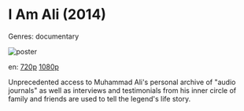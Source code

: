 # I Am Ali (2014)

Genres: documentary

![poster](http://image.tmdb.org/t/p/w500/sngOKT4Eg0rpUnmodzlAhbLOIGO.jpg)

en:
  [720p](magnet:?xt=urn:btih:886E7E2A5B06108D6EAF608E542ABACC71F607DA&tr=udp://glotorrents.pw:6969/announce&tr=udp://tracker.opentrackr.org:1337/announce&tr=udp://torrent.gresille.org:80/announce&tr=udp://tracker.openbittorrent.com:80&tr=udp://tracker.coppersurfer.tk:6969&tr=udp://tracker.leechers-paradise.org:6969&tr=udp://p4p.arenabg.ch:1337&tr=udp://tracker.internetwarriors.net:1337)
  [1080p](magnet:?xt=urn:btih:779883F30A965D0DAB40D4D7D28C71F358B0F115&tr=udp://glotorrents.pw:6969/announce&tr=udp://tracker.opentrackr.org:1337/announce&tr=udp://torrent.gresille.org:80/announce&tr=udp://tracker.openbittorrent.com:80&tr=udp://tracker.coppersurfer.tk:6969&tr=udp://tracker.leechers-paradise.org:6969&tr=udp://p4p.arenabg.ch:1337&tr=udp://tracker.internetwarriors.net:1337)
  


Unprecedented access to Muhammad Ali's personal archive of "audio journals" as well as interviews and testimonials from his inner circle of family and friends are used to tell the legend's life story.